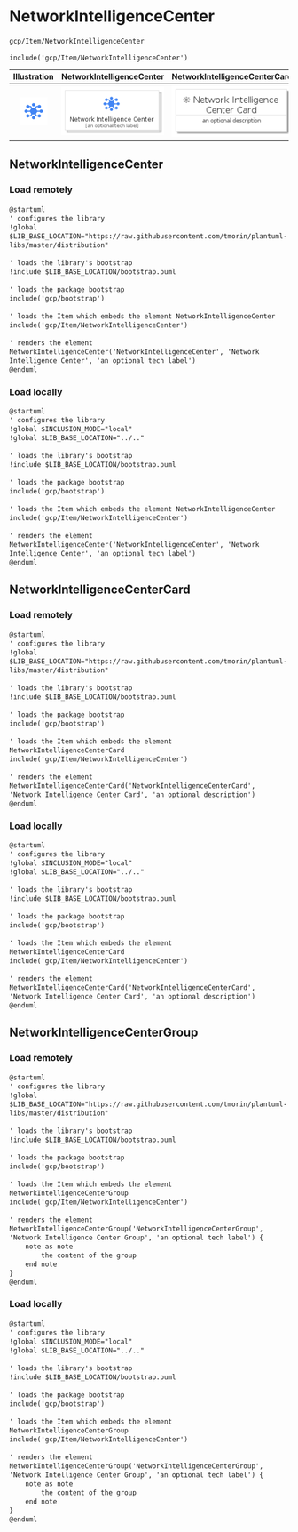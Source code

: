 # NetworkIntelligenceCenter


```text
gcp/Item/NetworkIntelligenceCenter
```

```text
include('gcp/Item/NetworkIntelligenceCenter')
```



| Illustration | NetworkIntelligenceCenter | NetworkIntelligenceCenterCard | NetworkIntelligenceCenterGroup |
| :---: | :---: | :---: | :---: |
| ![illustration for Illustration](../../gcp/Item/NetworkIntelligenceCenter.png) | ![illustration for NetworkIntelligenceCenter](../../gcp/Item/NetworkIntelligenceCenter.Local.png) | ![illustration for NetworkIntelligenceCenterCard](../../gcp/Item/NetworkIntelligenceCenterCard.Local.png) | ![illustration for NetworkIntelligenceCenterGroup](../../gcp/Item/NetworkIntelligenceCenterGroup.Local.png) |




## NetworkIntelligenceCenter

### Load remotely
```plantuml
@startuml
' configures the library
!global $LIB_BASE_LOCATION="https://raw.githubusercontent.com/tmorin/plantuml-libs/master/distribution"

' loads the library's bootstrap
!include $LIB_BASE_LOCATION/bootstrap.puml

' loads the package bootstrap
include('gcp/bootstrap')

' loads the Item which embeds the element NetworkIntelligenceCenter
include('gcp/Item/NetworkIntelligenceCenter')

' renders the element
NetworkIntelligenceCenter('NetworkIntelligenceCenter', 'Network Intelligence Center', 'an optional tech label')
@enduml
```

### Load locally
```plantuml
@startuml
' configures the library
!global $INCLUSION_MODE="local"
!global $LIB_BASE_LOCATION="../.."

' loads the library's bootstrap
!include $LIB_BASE_LOCATION/bootstrap.puml

' loads the package bootstrap
include('gcp/bootstrap')

' loads the Item which embeds the element NetworkIntelligenceCenter
include('gcp/Item/NetworkIntelligenceCenter')

' renders the element
NetworkIntelligenceCenter('NetworkIntelligenceCenter', 'Network Intelligence Center', 'an optional tech label')
@enduml
```

## NetworkIntelligenceCenterCard

### Load remotely
```plantuml
@startuml
' configures the library
!global $LIB_BASE_LOCATION="https://raw.githubusercontent.com/tmorin/plantuml-libs/master/distribution"

' loads the library's bootstrap
!include $LIB_BASE_LOCATION/bootstrap.puml

' loads the package bootstrap
include('gcp/bootstrap')

' loads the Item which embeds the element NetworkIntelligenceCenterCard
include('gcp/Item/NetworkIntelligenceCenter')

' renders the element
NetworkIntelligenceCenterCard('NetworkIntelligenceCenterCard', 'Network Intelligence Center Card', 'an optional description')
@enduml
```

### Load locally
```plantuml
@startuml
' configures the library
!global $INCLUSION_MODE="local"
!global $LIB_BASE_LOCATION="../.."

' loads the library's bootstrap
!include $LIB_BASE_LOCATION/bootstrap.puml

' loads the package bootstrap
include('gcp/bootstrap')

' loads the Item which embeds the element NetworkIntelligenceCenterCard
include('gcp/Item/NetworkIntelligenceCenter')

' renders the element
NetworkIntelligenceCenterCard('NetworkIntelligenceCenterCard', 'Network Intelligence Center Card', 'an optional description')
@enduml
```

## NetworkIntelligenceCenterGroup

### Load remotely
```plantuml
@startuml
' configures the library
!global $LIB_BASE_LOCATION="https://raw.githubusercontent.com/tmorin/plantuml-libs/master/distribution"

' loads the library's bootstrap
!include $LIB_BASE_LOCATION/bootstrap.puml

' loads the package bootstrap
include('gcp/bootstrap')

' loads the Item which embeds the element NetworkIntelligenceCenterGroup
include('gcp/Item/NetworkIntelligenceCenter')

' renders the element
NetworkIntelligenceCenterGroup('NetworkIntelligenceCenterGroup', 'Network Intelligence Center Group', 'an optional tech label') {
    note as note
        the content of the group
    end note
}
@enduml
```

### Load locally
```plantuml
@startuml
' configures the library
!global $INCLUSION_MODE="local"
!global $LIB_BASE_LOCATION="../.."

' loads the library's bootstrap
!include $LIB_BASE_LOCATION/bootstrap.puml

' loads the package bootstrap
include('gcp/bootstrap')

' loads the Item which embeds the element NetworkIntelligenceCenterGroup
include('gcp/Item/NetworkIntelligenceCenter')

' renders the element
NetworkIntelligenceCenterGroup('NetworkIntelligenceCenterGroup', 'Network Intelligence Center Group', 'an optional tech label') {
    note as note
        the content of the group
    end note
}
@enduml
```

